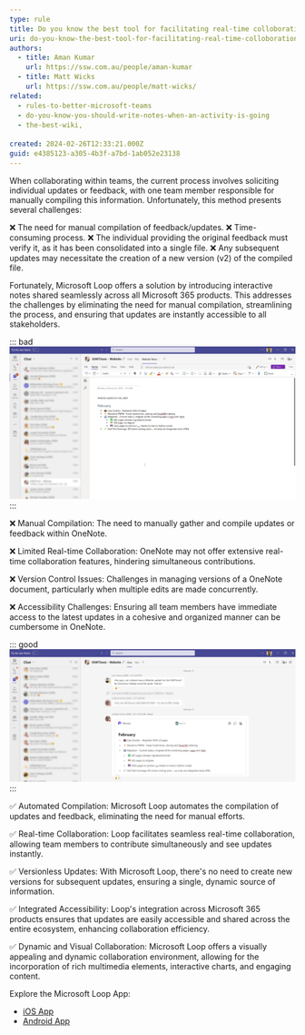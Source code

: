 ```yaml
---
type: rule
title: Do you know the best tool for facilitating real-time colloboration?
uri: do-you-know-the-best-tool-for-facilitating-real-time-colloboration
authors:
  - title: Aman Kumar
    url: https://ssw.com.au/people/aman-kumar
  - title: Matt Wicks
    url: https://ssw.com.au/people/matt-wicks/
related:
  - rules-to-better-microsoft-teams
  - do-you-know-you-should-write-notes-when-an-activity-is-going
  - the-best-wiki,

created: 2024-02-26T12:33:21.000Z
guid: e4385123-a305-4b3f-a7bd-1ab052e23138
---
```


When collaborating within teams, the current process involves soliciting individual updates or feedback, with one team member responsible for manually compiling this information. Unfortunately, this method presents several challenges:

❌ The need for manual compilation of feedback/updates.
❌ Time-consuming process.
❌ The individual providing the original feedback must verify it, as it has been consolidated into a single file.
❌ Any subsequent updates may necessitate the creation of a new version (v2) of the compiled file.

Fortunately, Microsoft Loop offers a solution by introducing interactive notes shared seamlessly across all Microsoft 365 products. This addresses the challenges by eliminating the need for manual compilation, streamlining the process, and ensuring that updates are instantly accessible to all stakeholders.

<!--endintro-->

::: bad
![Figure: Bad example - Creating Notes in Microsoft OneNote](onenote-bad-example.jpg)
:::

❌ Manual Compilation: The need to manually gather and compile updates or feedback within OneNote.

❌ Limited Real-time Collaboration: OneNote may not offer extensive real-time collaboration features, hindering simultaneous contributions.

❌ Version Control Issues: Challenges in managing versions of a OneNote document, particularly when multiple edits are made concurrently.

❌ Accessibility Challenges: Ensuring all team members have immediate access to the latest updates in a cohesive and organized manner can be cumbersome in OneNote.

::: good
![Figure: Good example - Using Microsoft Loop for interactive update within Teams chat)](microsoft-loop-good-example.jpg)
:::

✅ Automated Compilation: Microsoft Loop automates the compilation of updates and feedback, eliminating the need for manual efforts.

✅ Real-time Collaboration: Loop facilitates seamless real-time collaboration, allowing team members to contribute simultaneously and see updates instantly.

✅ Versionless Updates: With Microsoft Loop, there's no need to create new versions for subsequent updates, ensuring a single, dynamic source of information.

✅ Integrated Accessibility: Loop's integration across Microsoft 365 products ensures that updates are easily accessible and shared across the entire ecosystem, enhancing collaboration efficiency.

✅ Dynamic and Visual Collaboration: Microsoft Loop offers a visually appealing and dynamic collaboration environment, allowing for the incorporation of rich multimedia elements, interactive charts, and engaging content.

Explore the Microsoft Loop App:

* [iOS App](https://apps.apple.com/au/app/microsoft-loop/id1637682491)
* [Android App](https://play.google.com/store/apps/details?id=com.microsoft.loop&hl=en&gl=US)

